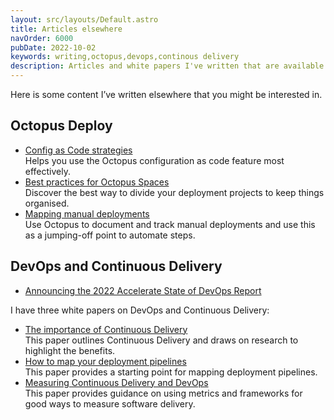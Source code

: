 ```yaml
---
layout: src/layouts/Default.astro
title: Articles elsewhere
navOrder: 6000
pubDate: 2022-10-02
keywords: writing,octopus,devops,continous delivery
description: Articles and white papers I've written that are available elsewhere.
---
```


Here is some content I’ve written elsewhere that you might be interested in.

## Octopus Deploy

- [Config as Code strategies](https://octopus.com/blog/config-as-code-strategies) \
  Helps you use the Octopus configuration as code feature most effectively.
- [Best practices for Octopus Spaces](https://octopus.com/blog/best-practices-spaces) \
  Discover the best way to divide your deployment projects to keep things organised.
- [Mapping manual deployments](https://octopus.com/blog/mapping-manual-deployments) \
  Use Octopus to document and track manual deployments and use this as a jumping-off point to automate steps.

## DevOps and Continuous Delivery

- [Announcing the 2022 Accelerate State of DevOps Report](https://octopus.com/blog/2022-state-of-devops-report)

I have three white papers on DevOps and Continuous Delivery:

- [The importance of Continuous Delivery](https://octopus.com/whitepapers/lv-the-importance-of-continuous-delivery) \
  This paper outlines Continuous Delivery and draws on research to highlight the benefits.
- [How to map your deployment pipelines](https://octopus.com/whitepapers/lv-how-to-map-your-deployment-pipeline) \
  This paper provides a starting point for mapping deployment pipelines.
- [Measuring Continuous Delivery and DevOps](https://octopus.com/whitepapers/lv-measuring-continuous-delivery-and-devops) \
  This paper provides guidance on using metrics and frameworks for good ways to measure software delivery.